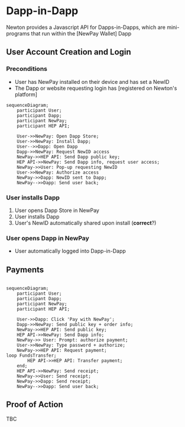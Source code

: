 # Dapp-in-Dapp

Newton provides a Javascript API for Dapps-in-Dapps, which are mini-programs that run within the [NewPay Wallet] Dapp

## User Account Creation and Login

### Preconditions

* User has NewPay installed on their device and has set a NewID
* The Dapp or website requesting login has [registered on Newton's platform]

```mermaid
sequenceDiagram;
    participant User;
    participant Dapp;
	participant NewPay;
	participant HEP API;

	User->>NewPay: Open Dapp Store;
	User->>NewPay: Install Dapp;
	User-->>Dapp: Open Dapp
	Dapp->>NewPay: Request NewID access
	NewPay->>HEP API: Send Dapp public key;
	HEP API->>NewPay: Send Dapp info, request user access;
	NewPay->>User: Pop-up requesting NewID
	User->>NewPay: Authorize access
	NewPay->>Dapp: NewID sent to Dapp;
	NewPay-->>Dapp: Send user back;
```

### User installs Dapp

1. User opens Dapp Store in NewPay
2. User installs Dapp
3. User's NewID automatically shared upon install (**correct**?)

### User opens Dapp in NewPay

* User automatically logged into Dapp-in-Dapp

## Payments

```mermaid

sequenceDiagram;
    participant User;
    participant Dapp;
	participant NewPay;
	participant HEP API;

    User->>Dapp: Click 'Pay with NewPay';
	Dapp->>NewPay: Send public key + order info;
	NewPay->>HEP API: Send public key;
	HEP API->>NewPay: Send Dapp info;
	NewPay->> User: Prompt: authorize payment;
	User->>NewPay: Type password + authorize;
	NewPay->>HEP API: Request payment;
loop FundsTransfer;
        HEP API->>HEP API: Transfer payment;
	end;
	HEP API->>NewPay: Send receipt;
	NewPay->>User: Send receipt;
	NewPay->>Dapp: Send receipt;
	NewPay-->>Dapp: Send user back;
```

## Proof of Action

TBC

